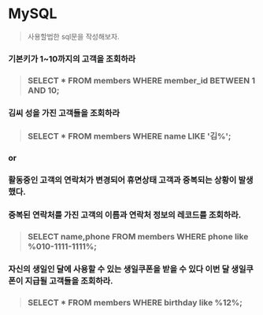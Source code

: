 # MySQL

> 사용할법한 sql문을 작성해보자.


### 기본키가 1~10까지의 고객을 조회하라 
> ### SELECT * FROM members WHERE member_id BETWEEN 1 AND 10;

### 김씨 성을 가진 고객들을 조회하라
> ### SELECT * FROM members WHERE name LIKE '김%';

### or

### 활동중인 고객의 연락처가 변경되어 휴면상태 고객과 중복되는 상황이 발생했다.
### 중복된 연락처를 가진 고객의 이름과 연락처 정보의 레코드를 조회하라.
> ### SELECT name,phone FROM members WHERE phone like %010-1111-1111%;

### 자신의 생일인 달에 사용할 수 있는 생일쿠폰을 받을 수 있다 이번 달 생일쿠폰이 지급될 고객들을 조회하라.
> ### SELECT * FROM members WHERE birthday like %12%;


